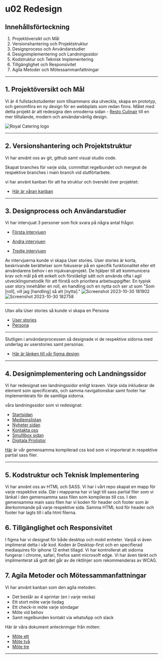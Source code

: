 # u02 Redesign

## Innehållsförteckning
1. Projektöversikt och Mål
2. Versionshantering och Projektstruktur
3. Designprocess och Användarstudier
4. Designimplementering och Landningssidor
5. Kodstruktur och Teknisk Implementering
6. Tillgänglighet och Responsivitet
7. Agila Metoder och Mötessammanfattningar

<hr>

## 1. Projektöversikt och Mål
Vi är 4 fullstackstudenter som tillsammans ska utveckla, skapa en prototyp, och genomföra en ny design för en webbplats som redan finns.
Målet med detta projekt är att redesigna den omoderna sidan - [Resto Culinair](https://restoculinair.be/nl) till en mer tilltalande, modern och användarvänlig design.

![Royal Catering logo](https://github.com/chas-academy/u02-redesign-grupp-6-0/assets/144438319/9fa39354-d045-4828-8eef-fb2ecf6cd4c7)

<hr>

## 2. Versionshantering och Projektstruktur
Vi har använt oss av git, github samt visual studio code.

Skapat branches för varje sida, committat regelbundet och mergeat de respektive branches i main branch vid slutförtarbete.

vi har använt kanban för att ha struktur och översikt över projektet:
- [Här är våran kanban](https://github.com/orgs/chas-academy/projects/58/views/1)

 <hr>

## 3. Designprocess och Användarstudier
Vi har intervjuat 3 personer som fick svara på några antal frågor.

- [Första intervjuen](https://cdn.discordapp.com/attachments/1054435217491886151/1166445750683713687/Arians_fragor_ux.pdf?ex=654a8442&is=65380f42&hm=e77154675005e093dd3526c36be5c7a1f4fb84bf9a7a78596049490b76dbb9ec&)

- [Andra intervjuen](https://docs.google.com/document/d/1eJp1A3TWhicnWWVaRqJFcnD8Cg21wfDsQpjAAH8uP_Q/edit)

- [Tredje intervjuen](https://docs.google.com/document/d/1eJp1A3TWhicnWWVaRqJFcnD8Cg21wfDsQpjAAH8uP_Q/edit)

Av intervjuerna kunde vi skapa User stories. User stories är korta, beskrivande berättelser som fokuserar på en specifik funktionalitet eller ett användarens behov i en mjukvaruprojekt. De hjälper till att kommunicera krav och mål på ett enkelt och förståeligt sätt och används ofta i agil utvecklingsmetodik för att förstå och prioritera arbetsuppgifter. En typisk user story innehåller en roll, en handling och en nytta och ser ut som "Som [roll], vill jag [handling] så att [nytta]."
![Screenshot 2023-10-30 181902](https://github.com/chas-academy/u02-redesign-grupp-6-0/assets/144438319/ae032117-58ba-460e-bd08-0a01c526cd62)
![Screenshot 2023-10-30 182758](https://github.com/chas-academy/u02-redesign-grupp-6-0/assets/144438319/e0bf4215-feda-4769-b816-eafce971b611)

---
Utav alla User stories så kunde vi skapa en Persona
- [User stories](https://miro.com/app/board/uXjVNWqJRPM=/?track=true&utm_source=notification&utm_medium=email&utm_campaign=approve-request&utm_content=go-to-miro)
- [Persona](https://workspace67795933.xtensio.com/edit/wydf7i2h)
---

Slutligen i användarprocessen så designade vi de respektive sidorna med underlag av userstories samt personas.

- [Här är länken till vår figma design](https://www.figma.com/file/WcCXvpwt1QwWMT6bBFuouz/U02-hemsida?type=design&node-id=0%3A1&mode=design&t=aCWfeevflPbFKy4G-1)
<hr>

## 4. Designimplementering och Landningssidor
Vi har redesignat sex landningssidor enligt kraven. Varje sida inkluderar de element som specificerats, och samma navigationsbar samt footer har implementerats för de samtliga sidorna.

 våra landningssidor som vi redesignat:
* [Startsidan](index.html)
* [Medlemslistan](medlemslista/medlemlista.html)
* [Nyheter sidan](nyheter/nyheter.html)
* [Kontakta oss](kontakt/kontakt.html)
* [Smulllbox sidan](Smullbox/smullbox.html)
* [Digitala Prislistor](priser/priser.html)

 [Här](main.css) är vår gemensamma kompilerad css kod som vi importerat in respektive partial sass filer.

<hr>

## 5. Kodstruktur och Teknisk Implementering
 Vi har använt oss av HTML och SASS.
  Vi har i vårt repo skapat en mapp för varje respektive sida.
 Där i mapparna har vi lagt till sass partial filer som vi länkat i den gemensamma sass filen som kompileras till css.
 I den gemensamma main sass filen har vi koden för header och footer som är återkommande på varje respektive sida.
 Samma HTML kod för header och footer har lagts till i alla html filerna.
## 6. Tillgänglighet och Responsivitet
I figma har vi designat för både desktop och mobil enheter. Varpå vi även implimerat detta i vår kod. Koden är Desktop-first och en specifierad mediaquires för iphone 12 enhet tillagd.
Vi har kontrollerat att sidorna fungerar i chrome, safari, firefox samt microsoft edge.
Vi har även tänkt och implimenterat så gott det går av de riktlinjer som rekommenderas av WCAG.

## 7. Agila Metoder och Mötessammanfattningar
Vi har använt kanban som den agila metoden.
- Det består av 4 sprintar (en i varje vecka)
- Ett stort möte varje tisdag
- Ett check-in möte varje söndagar
- Möte vid behov
- Samt regelbunden kontakt via whatsApp och slack

Här är våra dokument anteckningar från möten:
- [Möte ett](https://docs.google.com/document/d/1Ii5O4iHNKbJlBidY8R11sfKJEu95ktdEd6rpZLJS-Rc/edit#heading=h.nrnw03t7conb)
- [Möte två](https://docs.google.com/document/d/1HLRvN8M7a2Q-akOQSiLCHeMIXw5GPQFWINYcg2Fz_68/edit#heading=h.nrnw03t7conb)
- [Möte tre](https://docs.google.com/document/d/1fpHG7grNxRZRhMNS04G-JBhBUiMjP2vQVulDOTXVDrQ/edit#heading=h.nrnw03t7conb)

<hr>